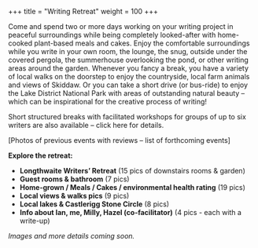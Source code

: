 +++
title = "Writing Retreat"
weight = 100
+++

Come and spend two or more days working on your writing project in peaceful surroundings while being completely looked-after with home-cooked plant-based meals and cakes. Enjoy the comfortable surroundings while you write in your own room, the lounge, the snug, outside under the covered pergola, the summerhouse overlooking the pond, or other writing areas around the garden. Whenever you fancy a break, you have a variety of local walks on the doorstep to enjoy the countryside, local farm animals and views of Skiddaw. Or you can take a short drive (or bus-ride) to enjoy the Lake District National Park with areas of outstanding natural beauty – which can be inspirational for the creative process of writing!

Short structured breaks with facilitated workshops for groups of up to six writers are also available – click here for details.

[Photos of previous events with reviews – list of forthcoming events]

**Explore the retreat:**

- **Longthwaite Writers’ Retreat** (15 pics of downstairs rooms & garden)
- **Guest rooms & bathroom** (7 pics)
- **Home-grown / Meals / Cakes / environmental health rating** (19 pics)
- **Local views & walks pics** (9 pics)
- **Local lakes & Castlerigg Stone Circle** (8 pics)
- **Info about Ian, me, Milly, Hazel (co-facilitator)** (4 pics - each with a write-up)

*Images and more details coming soon.*
